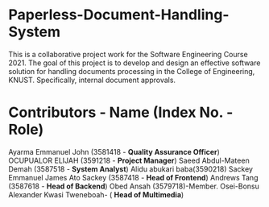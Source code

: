 # Paperless-Document-Handling-System

This is a collaborative project work for the Software Engineering Course 2021.
The goal of this project is to develop and design an effective software solution for
handling documents processing in the College of Engineering, KNUST. Specifically,
internal document approvals.

# Contributors - Name (Index No. - Role)

Ayarma Emmanuel John (3581418 - __Quality Assurance Officer__)
OCUPUALOR ELIJAH (3591218 - __Project Manager__)
Saeed Abdul-Mateen Demah (3587518 - __System Analyst__)
Alidu abukari baba(3590218)
Sackey Emmanuel James Ato Sackey (3587418 - __Head of Frontend__)
Andrews Tang (3587618 - __Head of Backend__)
Obed Ansah (3579718)-Member. Osei-Bonsu Alexander Kwasi Tweneboah- ( __Head of Multimedia__)

